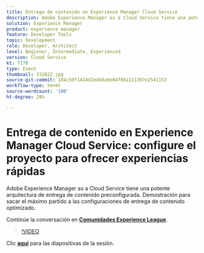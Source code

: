 ```yaml
---
title: Entrega de contenido en Experience Manager Cloud Service
description: Adobe Experience Manager as a Cloud Service tiene una potente arquitectura de entrega de contenido preconfigurada. Demostración para sacar el máximo partido a las configuraciones de entrega de contenido optimizado. Esta sesión se entregó como parte del evento de contenido de Adobe Developers Live.
solution: Experience Manager
product: experience manager
feature: Developer Tools
topic: Development
role: Developer, Architect
level: Beginner, Intermediate, Experienced
version: Cloud Service
kt: 7270
type: Event
thumbnail: 332022.jpg
source-git-commit: 184c50f1424d2e49da6e84f88a111397e2541153
workflow-type: tm+mt
source-wordcount: '100'
ht-degree: 29%

---
```



# Entrega de contenido en Experience Manager Cloud Service: configure el proyecto para ofrecer experiencias rápidas

Adobe Experience Manager as a Cloud Service tiene una potente arquitectura de entrega de contenido preconfigurada. Demostración para sacar el máximo partido a las configuraciones de entrega de contenido optimizado.

Continúe la conversación en **[Comunidades Experience League](http://adobe.ly/36Yd3v6)**.

>[!VIDEO](https://video.tv.adobe.com/v/332022/?quality=12&learn=on&hidetitle=true)

Clic **[aquí](/help/adobe-developers-live/assets/content-delivery-on-aemcs.pdf)** para las diapositivas de la sesión.
